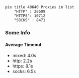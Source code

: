 
```mermaid
pie title 40640 Proxies in list
    "HTTP" : 28609
    "HTTPS": 10712
    "SOCKS" : 8471
```

### Some Info
#### Average Timeout

- mixed: 4.0s
- http: 2.2s
- https: 8.1s
- socks: 6.5s